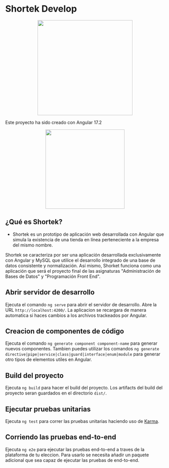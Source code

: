# Shortek Develop

<p style="text-align:center"><img src="./extras/shortek_logo.png" width="300"/></p>

Este proyecto ha sido creado con Angular 17.2

<p style="text-align:center"><img src="https://upload.wikimedia.org/wikipedia/commons/f/f7/Angular_gradient.png" width="250"/></p>

## ¿Qué es Shortek?

- Shortek es un prototipo de aplicación web desarrollada con Angular que simula la existencia de una tienda en línea perteneciente a la empresa del mismo nombre.

Shortek se caracteriza por ser una aplicación desarrollada exclusivamente con Angular y MySQL que utilice el desarrollo integrado de una base de datos consistente y normalización.
Así mismo, Shorket funciona como una aplicación que será el proyecto final de las asignaturas "Administración de Bases de Datos" y "Programación Front End".


## Abrir servidor de desarrollo

Ejecuta el comando  `ng serve` para abrir el servidor de desarrollo. Abre la URL `http://localhost:4200/`. La aplicacion se recargara de manera automatica si haces cambios a los archivos trackeados por Angular.

## Creacion de componentes de código

Ejecuta el comando `ng generate component component-name` para generar nuevos componentes.  Tambien puedes utilizar los comandos `ng generate directive|pipe|service|class|guard|interface|enum|module`
para generar otro tipos de elementos utiles en Angular.

## Build del proyecto

Ejecuta  `ng build` para hacer el build del proyecto. Los artifacts del build del proyecto seran guardados en el directorio `dist/`.

## Ejecutar pruebas unitarias

Ejecuta  `ng test` para correr las pruebas unitarias haciendo uso de [Karma](https://karma-runner.github.io).

## Corriendo las pruebas end-to-end

Ejecuta `ng e2e` para ejecutar las pruebas end-to-end a traves de la plataforma de tu eleccion. Para usarlo se necesita añadir un paquete adicional que sea capaz de ejecutar las pruebas de end-to-end.
